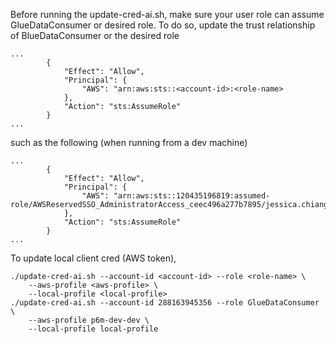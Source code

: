 Before running the update-cred-ai.sh, make sure your user role can assume GlueDataConsumer or desired role. 
To do so, update the trust relationship of BlueDataConsumer or the desired role 
```
...
        {
            "Effect": "Allow",
            "Principal": {
                "AWS": "arn:aws:sts::<account-id>:<role-name>
            },
            "Action": "sts:AssumeRole"
        }
...        
```
such as the following (when running from a dev machine)

```
...
        {
            "Effect": "Allow",
            "Principal": {
                "AWS": "arn:aws:sts::120435196819:assumed-role/AWSReservedSSO_AdministratorAccess_ceec496a277b7895/jessica.chiang@p6m.dev"
            },
            "Action": "sts:AssumeRole"
        }
...        
```

To update local client cred (AWS token), 

```
./update-cred-ai.sh --account-id <account-id> --role <role-name> \
    --aws-profile <aws-profile> \
    --local-profile <local-profile>
./update-cred-ai.sh --account-id 288163945356 --role GlueDataConsumer \
    --aws-profile p6m-dev-dev \
    --local-profile local-profile
```